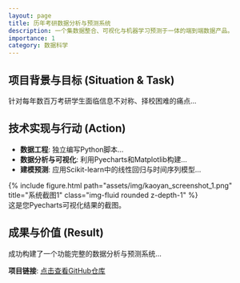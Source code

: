 ```yaml
---
layout: page
title: 历年考研数据分析与预测系统
description: 一个集数据整合、可视化与机器学习预测于一体的端到端数据产品。
importance: 1
category: 数据科学
---
```


## 项目背景与目标 (Situation & Task)

针对每年数百万考研学生面临信息不对称、择校困难的痛点...

## 技术实现与行动 (Action)

- **数据工程**: 独立编写Python脚本...
- **数据分析与可视化**: 利用Pyecharts和Matplotlib构建...
- **建模预测**: 应用Scikit-learn中的线性回归与时间序列模型...

<div class="row">
    <div class="col-sm mt-3 mt-md-0">
        {% include figure.html path="assets/img/kaoyan_screenshot_1.png" title="系统截图1" class="img-fluid rounded z-depth-1" %}
    </div>
</div>
<div class="caption">
    这是您Pyecharts可视化结果的截图。
</div>

## 成果与价值 (Result)

成功构建了一个功能完整的数据分析与预测系统...

**项目链接**: [点击查看GitHub仓库](https://github.com/c-chenyi/KaoyanAnalytics)
